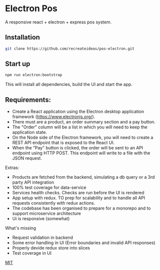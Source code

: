 # Electron Pos

A responsive react + electron + express pos system.

## Installation

```bash
git clone https://github.com/recreateideas/pos-electron.git
```

## Start up

```bash
npm run electron:bootstrap
```

This will install all dependencies, build the UI and start the app.

## Requirements:

-   Create a React application using the Electron desktop application framework (https://www.electronjs.org/).
-   There must are a product, an order summary section and a pay button.
-   The "Order" column will be a list in which you will need to keep the application state.
-   On the Node side of the Electron framework, you will need to create a REST API endpoint that is exposed to the React UI.
-   When the "Pay" button is clicked, the order will be sent to an API endpoint using HTTP POST. This endpoint will write to a file with the JSON request.

Extras:

-   Products are fetched from the backend, simulating a db query or a 3rd party API integration
-   100% test coverage for data-service
-   Services health checks. Checks are run before the UI is rendered
-   App setup with redux. TO prep for scalability and to handle all API requests consistently with redux actions.
-   The codebase has been organised to prepare for a monorepo and to support microservice architecture
-   Ui is responsive (somewhat)

What's missing

-   Request validation in backend
-   Some error handling in UI (Error boundaries and invalid API responses)
-   Properly devide redux store into slices
-   Test coverage in UI

[MIT](https://choosealicense.com/licenses/mit/)
